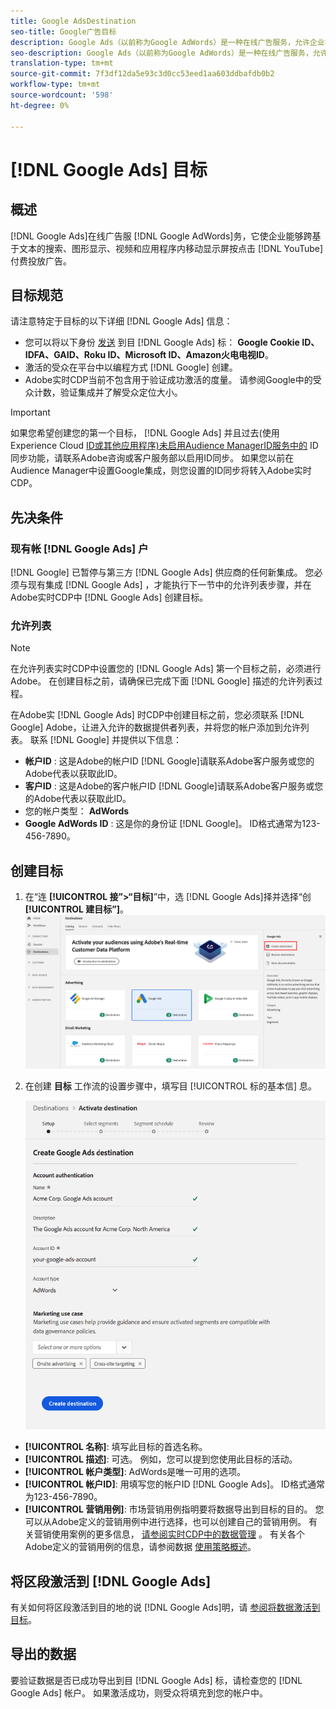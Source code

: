 ```yaml
---
title: Google AdsDestination
seo-title: Google广告目标
description: Google Ads（以前称为Google AdWords）是一种在线广告服务，允许企业在基于文本的搜索、图形显示、YouTube视频和应用程序内移动显示中按点击付费广告。
seo-description: Google Ads（以前称为Google AdWords）是一种在线广告服务，允许企业在基于文本的搜索、图形显示、YouTube视频和应用程序内移动显示中按点击付费广告。
translation-type: tm+mt
source-git-commit: 7f3df12da5e93c3d0cc53eed1aa603ddbafdb0b2
workflow-type: tm+mt
source-wordcount: '598'
ht-degree: 0%

---
```



# [!DNL Google Ads] 目标

## 概述

[!DNL Google Ads]在线广告服 [!DNL Google AdWords]务，它使企业能够跨基于文本的搜索、图形显示、视频和应用程序内移动显示屏按点击 [!DNL YouTube] 付费投放广告。

## 目标规范

请注意特定于目标的以下详细 [!DNL Google Ads] 信息：

* 您可以将以下身份 [发送](../../identity-service/namespaces.md) 到目 [!DNL Google Ads] 标： **Google Cookie ID、IDFA、GAID、Roku ID、Microsoft ID、Amazon火电电视ID**。
* 激活的受众在平台中以编程方式 [!DNL Google] 创建。
* Adobe实时CDP当前不包含用于验证成功激活的度量。 请参阅Google中的受众计数，验证集成并了解受众定位大小。

>[!IMPORTANT]
>
>如果您希望创建您的第一个目标， [!DNL Google Ads] 并且过去(使用Experience Cloud [ID或其他应用程序)未启用Audience ManagerID服务中的](https://docs.adobe.com/content/help/en/id-service/using/id-service-api/methods/idsync.html) ID同步功能，请联系Adobe咨询或客户服务部以启用ID同步。 如果您以前在Audience Manager中设置Google集成，则您设置的ID同步将转入Adobe实时CDP。

## 先决条件

### 现有帐 [!DNL Google Ads] 户

[!DNL Google] 已暂停与第三方 [!DNL Google Ads] 供应商的任何新集成。 您必须与现有集成 [!DNL Google Ads] ，才能执行下一节中的允许列表步骤，并在Adobe实时CDP中 [!DNL Google Ads] 创建目标。

### 允许列表

>[!NOTE]
>
>在允许列表实时CDP中设置您的 [!DNL Google Ads] 第一个目标之前，必须进行Adobe。 在创建目标之前，请确保已完成下面 [!DNL Google] 描述的允许列表过程。

在Adobe实 [!DNL Google Ads] 时CDP中创建目标之前，您必须联系 [!DNL Google] Adobe，让进入允许的数据提供者列表，并将您的帐户添加到允许列表。 联系 [!DNL Google] 并提供以下信息：

* **帐户ID** : 这是Adobe的帐户ID [!DNL Google]请联系Adobe客户服务或您的Adobe代表以获取此ID。
* **客户ID** : 这是Adobe的客户帐户ID [!DNL Google]请联系Adobe客户服务或您的Adobe代表以获取此ID。
* 您的帐户类型： **AdWords**
* **Google AdWords ID** : 这是你的身份证 [!DNL Google]。 ID格式通常为123-456-7890。

## 创建目标

1. 在“连 **[!UICONTROL 接”>“目标]**”中，选 [!DNL Google Ads]择并选择“创 **[!UICONTROL 建目标”]**。
   ![连接Google广告目标](/help/rtcdp/destinations/assets/google-2-destination.png)

2. 在创建 **目标** 工作流的设置步骤中，填写目 [!UICONTROL 标的基本信] 息。 <br>

   ![Google Ads的基本信息](/help/rtcdp/destinations/assets/google-2-destination-setup-step.png)
* **[!UICONTROL 名称]**: 填写此目标的首选名称。
* **[!UICONTROL 描述]**: 可选。 例如，您可以提到您使用此目标的活动。
* **[!UICONTROL 帐户类型]**: AdWords是唯一可用的选项。
* **[!UICONTROL 帐户ID]**: 用填写您的帐户ID [!DNL Google Ads]。 ID格式通常为123-456-7890。
* **[!UICONTROL 营销用例]**: 市场营销用例指明要将数据导出到目标的目的。 您可以从Adobe定义的营销用例中进行选择，也可以创建自己的营销用例。 有关营销使用案例的更多信息， [请参阅实时CDP中的数据管理](/help/rtcdp/privacy/data-governance-overview.md#destinations) 。 有关各个Adobe定义的营销用例的信息，请参阅数据 [使用策略概述](/help/data-governance/policies/overview.md#core-actions)。

## 将区段激活到 [!DNL Google Ads]

有关如何将区段激活到目的地的说 [!DNL Google Ads]明，请 [参阅将数据激活到目标](/help/rtcdp/destinations/activate-destinations.md)。

## 导出的数据

要验证数据是否已成功导出到目 [!DNL Google Ads] 标，请检查您的 [!DNL Google Ads] 帐户。 如果激活成功，则受众将填充到您的帐户中。